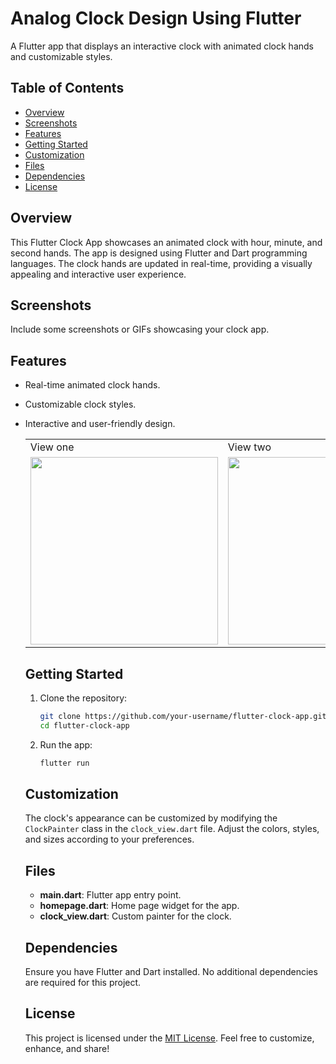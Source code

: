 # Analog Clock Design Using Flutter

A Flutter app that displays an interactive clock with animated clock hands and customizable styles.

## Table of Contents

- [Overview](#overview)
- [Screenshots](#screenshots)
- [Features](#features)
- [Getting Started](#getting-started)
- [Customization](#customization)
- [Files](#files)
- [Dependencies](#dependencies)
- [License](#license)

## Overview

This Flutter Clock App showcases an animated clock with hour, minute, and second hands. The app is designed using Flutter and Dart programming languages. The clock hands are updated in real-time, providing a visually appealing and interactive user experience.

## Screenshots

Include some screenshots or GIFs showcasing your clock app.

## Features

- Real-time animated clock hands.
- Customizable clock styles.
- Interactive and user-friendly design.

  <table>
  <tr>
    <td> View one</td>
     <td> View two</td>
  </tr>
  <tr>
    <td><img src="https://user-images.githubusercontent.com/95247831/200470556-7bf91911-422e-4581-aa13-5179721ec7bd.png" width=300></td>
    <td><img src="https://user-images.githubusercontent.com/95247831/200470560-10aacc13-5d7e-4c39-9543-9f9c22235a58.png" width=300></td>
  </tr>
 </table>

## Getting Started

1. Clone the repository:

    ```bash
    git clone https://github.com/your-username/flutter-clock-app.git
    cd flutter-clock-app
    ```

2. Run the app:

    ```bash
    flutter run
    ```

## Customization

The clock's appearance can be customized by modifying the `ClockPainter` class in the `clock_view.dart` file. Adjust the colors, styles, and sizes according to your preferences.

## Files

- **main.dart**: Flutter app entry point.
- **homepage.dart**: Home page widget for the app.
- **clock_view.dart**: Custom painter for the clock.

## Dependencies

Ensure you have Flutter and Dart installed. No additional dependencies are required for this project.

## License

This project is licensed under the [MIT License](LICENSE). Feel free to customize, enhance, and share!



